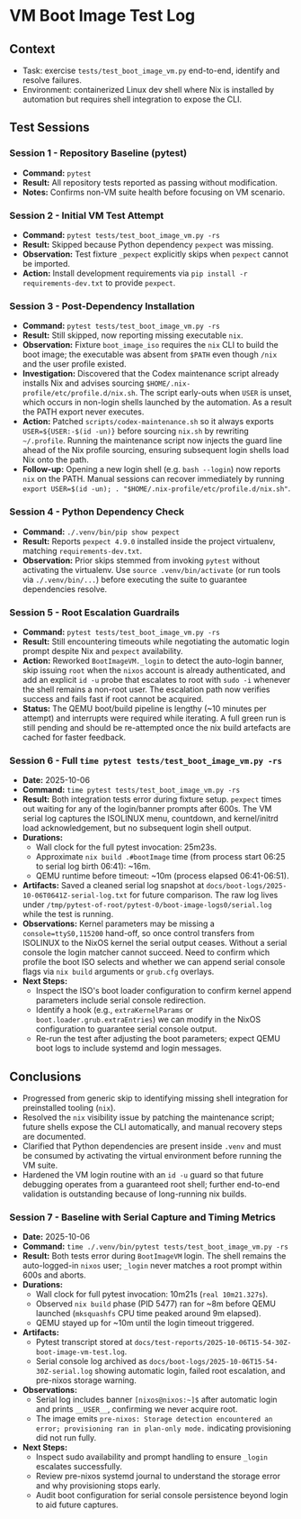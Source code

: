 # VM Boot Image Test Log

## Context
- Task: exercise `tests/test_boot_image_vm.py` end-to-end, identify and resolve failures.
- Environment: containerized Linux dev shell where Nix is installed by automation but requires shell integration to expose the CLI.

## Test Sessions

### Session 1 - Repository Baseline (pytest)
- **Command:** `pytest`
- **Result:** All repository tests reported as passing without modification.
- **Notes:** Confirms non-VM suite health before focusing on VM scenario.

### Session 2 - Initial VM Test Attempt
- **Command:** `pytest tests/test_boot_image_vm.py -rs`
- **Result:** Skipped because Python dependency `pexpect` was missing.
- **Observation:** Test fixture `_pexpect` explicitly skips when `pexpect` cannot be imported.
- **Action:** Install development requirements via `pip install -r requirements-dev.txt` to provide `pexpect`.

### Session 3 - Post-Dependency Installation
- **Command:** `pytest tests/test_boot_image_vm.py -rs`
- **Result:** Still skipped, now reporting missing executable `nix`.
- **Observation:** Fixture `boot_image_iso` requires the `nix` CLI to build the boot image; the executable was absent from `$PATH` even though `/nix` and the user profile existed.
- **Investigation:** Discovered that the Codex maintenance script already installs Nix and advises sourcing `$HOME/.nix-profile/etc/profile.d/nix.sh`. The script early-outs when `USER` is unset, which occurs in non-login shells launched by the automation. As a result the PATH export never executes.
- **Action:** Patched `scripts/codex-maintenance.sh` so it always exports `USER=${USER:-$(id -un)}` before sourcing `nix.sh` by rewriting `~/.profile`. Running the maintenance script now injects the guard line ahead of the Nix profile sourcing, ensuring subsequent login shells load Nix onto the path.
- **Follow-up:** Opening a new login shell (e.g. `bash --login`) now reports `nix` on the PATH. Manual sessions can recover immediately by running `export USER=$(id -un); . "$HOME/.nix-profile/etc/profile.d/nix.sh"`.

### Session 4 - Python Dependency Check
- **Command:** `./.venv/bin/pip show pexpect`
- **Result:** Reports `pexpect 4.9.0` installed inside the project virtualenv, matching `requirements-dev.txt`.
- **Observation:** Prior skips stemmed from invoking `pytest` without activating the virtualenv. Use `source .venv/bin/activate` (or run tools via `./.venv/bin/...`) before executing the suite to guarantee dependencies resolve.

### Session 5 - Root Escalation Guardrails
- **Command:** `pytest tests/test_boot_image_vm.py -rs`
- **Result:** Still encountering timeouts while negotiating the automatic login prompt despite Nix and `pexpect` availability.
- **Action:** Reworked `BootImageVM._login` to detect the auto-login banner, skip issuing `root` when the `nixos` account is already authenticated, and add an explicit `id -u` probe that escalates to root with `sudo -i` whenever the shell remains a non-root user. The escalation path now verifies success and fails fast if root cannot be acquired.
- **Status:** The QEMU boot/build pipeline is lengthy (~10 minutes per attempt) and interrupts were required while iterating. A full green run is still pending and should be re-attempted once the nix build artefacts are cached for faster feedback.

### Session 6 - Full `time pytest tests/test_boot_image_vm.py -rs`
- **Date:** 2025-10-06
- **Command:** `time pytest tests/test_boot_image_vm.py -rs`
- **Result:** Both integration tests error during fixture setup. `pexpect` times out waiting for any of the login/banner prompts after 600s. The VM serial log captures the ISOLINUX menu, countdown, and kernel/initrd load acknowledgement, but no subsequent login shell output.
- **Durations:**
  - Wall clock for the full pytest invocation: 25m23s.
  - Approximate `nix build .#bootImage` time (from process start 06:25 to serial log birth 06:41): ~16m.
  - QEMU runtime before timeout: ~10m (process elapsed 06:41-06:51).
- **Artifacts:** Saved a cleaned serial log snapshot at `docs/boot-logs/2025-10-06T0641Z-serial-log.txt` for future comparison. The raw log lives under `/tmp/pytest-of-root/pytest-0/boot-image-logs0/serial.log` while the test is running.
- **Observations:** Kernel parameters may be missing a `console=ttyS0,115200` hand-off, so once control transfers from ISOLINUX to the NixOS kernel the serial output ceases. Without a serial console the login matcher cannot succeed. Need to confirm which profile the boot ISO selects and whether we can append serial console flags via `nix build` arguments or `grub.cfg` overlays.
- **Next Steps:**
  - Inspect the ISO's boot loader configuration to confirm kernel append parameters include serial console redirection.
  - Identify a hook (e.g., `extraKernelParams` or `boot.loader.grub.extraEntries`) we can modify in the NixOS configuration to guarantee serial console output.
  - Re-run the test after adjusting the boot parameters; expect QEMU boot logs to include systemd and login messages.

## Conclusions
- Progressed from generic skip to identifying missing shell integration for preinstalled tooling (`nix`).
- Resolved the `nix` visibility issue by patching the maintenance script; future shells expose the CLI automatically, and manual recovery steps are documented.
- Clarified that Python dependencies are present inside `.venv` and must be consumed by activating the virtual environment before running the VM suite.
- Hardened the VM login routine with an `id -u` guard so that future debugging operates from a guaranteed root shell; further end-to-end validation is outstanding because of long-running nix builds.

### Session 7 - Baseline with Serial Capture and Timing Metrics
- **Date:** 2025-10-06
- **Command:** `time ./.venv/bin/pytest tests/test_boot_image_vm.py -rs`
- **Result:** Both tests error during `BootImageVM` login. The shell remains the auto-logged-in `nixos` user; `_login` never matches a root prompt within 600s and aborts.
- **Durations:**
  - Wall clock for full pytest invocation: 10m21s (`real 10m21.327s`).
  - Observed `nix build` phase (PID 5477) ran for ~8m before QEMU launched (`mksquashfs` CPU time peaked around 9m elapsed).
  - QEMU stayed up for ~10m until the login timeout triggered.
- **Artifacts:**
  - Pytest transcript stored at `docs/test-reports/2025-10-06T15-54-30Z-boot-image-vm-test.log`.
  - Serial console log archived as `docs/boot-logs/2025-10-06T15-54-30Z-serial.log` showing automatic login, failed root escalation, and pre-nixos storage warning.
- **Observations:**
  - Serial log includes banner `[nixos@nixos:~]$` after automatic login and prints `__USER__`, confirming we never acquire root.
  - The image emits `pre-nixos: Storage detection encountered an error; provisioning ran in plan-only mode.` indicating provisioning did not run fully.
- **Next Steps:**
  - Inspect sudo availability and prompt handling to ensure `_login` escalates successfully.
  - Review pre-nixos systemd journal to understand the storage error and why provisioning stops early.
  - Audit boot configuration for serial console persistence beyond login to aid future captures.
